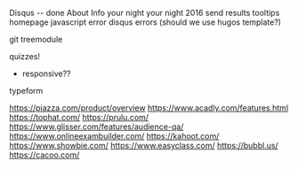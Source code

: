 Disqus  -- done
About
Info
your night
your night 2016
send results
tooltips homepage
javascript error
disqus errors (should we use hugos template?)

git treemodule

quizzes!




- responsive??






typeform

https://piazza.com/product/overview
https://www.acadly.com/features.html
https://tophat.com/
https://prulu.com/
https://www.glisser.com/features/audience-qa/
https://www.onlineexambuilder.com/
https://kahoot.com/
https://www.showbie.com/
https://www.easyclass.com/
https://bubbl.us/
https://cacoo.com/
